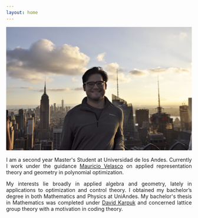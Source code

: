 ```yaml
---
layout: home
---
```


![](_assets/Me.JPG)

<p align="justify"> I am a second year Master's Student at Universidad de los Andes. Currently I work under the guidance <a href="http://wwwprof.uniandes.edu.co/~mvelasco/Velasco.html">Mauricio Velasco</a> on applied representation theory and geometry in polynomial optimization. </p>

<p align="justify"> My interests lie broadly in applied algebra and geometry, lately in applications to optimization and control theory. I obtained my bachelor’s degree in both Mathematics and Physics at UniAndes. My bachelor's thesis in Mathematics was completed under <a href="https://sites.google.com/view/davidkarpuk/home">David Karpuk</a> and concerned lattice group theory with a motivation in coding theory. </p>
